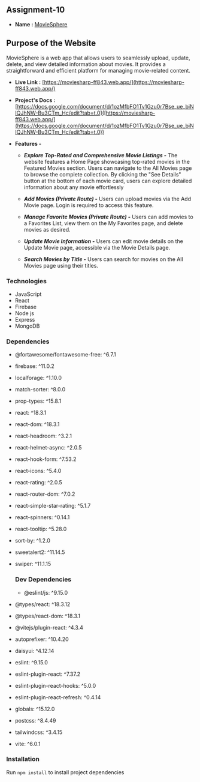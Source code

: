 
## Assignment-10



- **Name :** [MovieSphere](https://moviesharp-ff843.web.app/)
## Purpose of the Website
MovieSphere is a web app that allows users to seamlessly upload, update, delete, and view detailed information about movies. It provides a straightforward and efficient platform for managing movie-related content.

- **Live Link :** [https://moviesharp-ff843.web.app/](https://moviesharp-ff843.web.app/)
- **Project's Docs :** [https://docs.google.com/document/d/1ozMfbFO1Tv1Gzu0r7Bse_ue_biNIQJhNW-Bu3CTm_Hc/edit?tab=t.0]([https://moviesharp-ff843.web.app/](https://docs.google.com/document/d/1ozMfbFO1Tv1Gzu0r7Bse_ue_biNIQJhNW-Bu3CTm_Hc/edit?tab=t.0))


- **Features -**
    - ***Explore Top-Rated and Comprehensive Movie Listings -***  The website features a Home Page showcasing top-rated movies in the Featured Movies section. Users can navigate to the All Movies page to browse the complete collection. By clicking the "See Details" button at the bottom of each movie card, users can explore detailed information about any movie effortlessly


    - ***Add Movies (Private Route) -*** Users can upload movies via the Add Movie page. Login is required to access this feature.
    
    - ***Manage Favorite Movies (Private Route) -*** Users can add movies to a Favorites List, view them on the My Favorites page, and delete movies as desired.

    - ***Update Movie Information -*** Users can edit movie details on the Update Movie page, accessible via the Movie Details page.

    - ***Search Movies by Title -*** Users can search for movies on the All Movies page using their titles.

### Technologies
-  JavaScript
-  React
-  Firebase
-  Node js
-  Express
-  MongoDB

### Dependencies
- @fortawesome/fontawesome-free: ^6.7.1  
- firebase: ^11.0.2  
- localforage: ^1.10.0  
- match-sorter: ^8.0.0  
- prop-types: ^15.8.1  
- react: ^18.3.1  
- react-dom: ^18.3.1  
- react-headroom: ^3.2.1  
- react-helmet-async: ^2.0.5  
- react-hook-form: ^7.53.2  
- react-icons: ^5.4.0  
- react-rating: ^2.0.5  
- react-router-dom: ^7.0.2  
- react-simple-star-rating: ^5.1.7  
- react-spinners: ^0.14.1  
- react-tooltip: ^5.28.0  
- sort-by: ^1.2.0  
- sweetalert2: ^11.14.5  
- swiper: ^11.1.15

  ### Dev Dependencies
  - @eslint/js: ^9.15.0  
- @types/react: ^18.3.12  
- @types/react-dom: ^18.3.1  
- @vitejs/plugin-react: ^4.3.4  
- autoprefixer: ^10.4.20  
- daisyui: ^4.12.14  
- eslint: ^9.15.0  
- eslint-plugin-react: ^7.37.2  
- eslint-plugin-react-hooks: ^5.0.0  
- eslint-plugin-react-refresh: ^0.4.14  
- globals: ^15.12.0  
- postcss: ^8.4.49  
- tailwindcss: ^3.4.15  
- vite: ^6.0.1  


  
### Installation
Run ```npm install``` to install project dependencies
